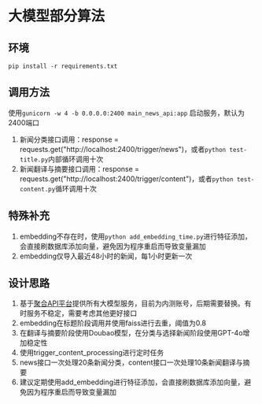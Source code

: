 # 大模型部分算法
## 环境
`pip install -r requirements.txt`

## 调用方法
使用`gunicorn -w 4 -b 0.0.0.0:2400 main_news_api:app` 启动服务，默认为2400端口
1. 新闻分类接口调用：response = requests.get("http://localhost:2400/trigger/news")，或者`python test-title.py`内部循环调用十次
2. 新闻翻译与摘要接口调用：response = requests.get("http://localhost:2400/trigger/content")，或者`python test-content.py`循环调用十次

## 特殊补充
1. embedding不存在时，使用`python add_embedding_time.py`进行特征添加，会直接刷数据库添加向量，避免因为程序重启而导致变量漏加
2. embedding仅导入最近48小时的新闻，每1小时更新一次

## 设计思路
1. 基于[聚合API平台](https://api.bltcy.ai/)提供所有大模型服务，目前为内测账号，后期需要替换。有时服务不稳定，需要考虑其他更好接口
2. embedding在标题阶段调用并使用faiss进行去重，阈值为0.8
3. 在翻译与摘要阶段使用Doubao模型，在分类与选择新闻阶段使用GPT-4o增加稳定性
4. 使用trigger_content_processing进行定时任务
5. news接口一次处理20条新闻分类，content接口一次处理10条新闻翻译与摘要
6. 建议定期使用add_embedding进行特征添加，会直接刷数据库添加向量，避免因为程序重启而导致变量漏加